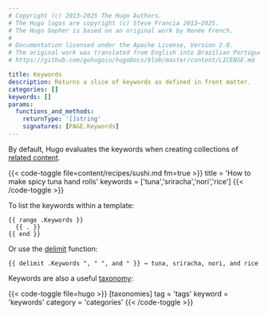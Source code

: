 ```yaml
---
# Copyright (c) 2013–2025 The Hugo Authors.
# The Hugo logos are copyright (c) Steve Francia 2013–2025.
# The Hugo Gopher is based on an original work by Renée French.
#
# Documentation licensed under the Apache License, Version 2.0.
# The original work was translated from English into Brazilian Portuguese.
# https://github.com/gohugoio/hugoDocs/blob/master/content/LICENSE.md

title: Keywords
description: Returns a slice of keywords as defined in front matter.
categories: []
keywords: []
params:
  functions_and_methods:
    returnType: '[]string'
    signatures: [PAGE.Keywords]
---
```


By default, Hugo evaluates the keywords when creating collections of [related content].

[related content]: /content-management/related-content/

{{< code-toggle file=content/recipes/sushi.md fm=true >}}
title = 'How to make spicy tuna hand rolls'
keywords = ['tuna','sriracha','nori','rice']
{{< /code-toggle >}}

To list the keywords within a template:

```go-html-template
{{ range .Keywords }}
  {{ . }}
{{ end }}
```

Or use the [delimit] function:

```go-html-template
{{ delimit .Keywords ", " ", and " }} → tuna, sriracha, nori, and rice
```

[delimit]: /functions/collections/delimit/

Keywords are also a useful [taxonomy]:

{{< code-toggle file=hugo >}}
[taxonomies]
tag = 'tags'
keyword = 'keywords'
category = 'categories'
{{< /code-toggle >}}

[taxonomy]: /content-management/taxonomies/
